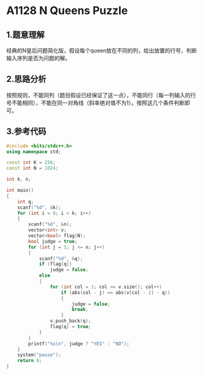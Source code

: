 # A1128 N Queens Puzzle

## 1.题意理解
经典的N皇后问题简化版，假设每个queen放在不同的列，给出放置的行号，判断输入序列是否为问题的解。

## 2.思路分析
按照规则，不能同列（题目假设已经保证了这一点），不能同行（每一列输入的行号不能相同），不能在同一对角线（斜率绝对值不为1）。按照这几个条件判断即可。

## 3.参考代码
```cpp
#include <bits/stdc++.h>
using namespace std;

const int K = 256;
const int N = 1024;

int k, n;

int main()
{
    int q;
    scanf("%d", &k);
    for (int i = 0; i < k; i++)
    {
        scanf("%d", &n);
        vector<int> v;
        vector<bool> flag(N);
        bool judge = true;
        for (int j = 1; j <= n; j++)
        {
            scanf("%d", &q);
            if (flag[q])
                judge = false;
            else
            {
                for (int col = 1; col <= v.size(); col++)
                    if (abs(col - j) == abs(v[col - 1] - q))
                    {
                        judge = false;
                        break;
                    }
                v.push_back(q);
                flag[q] = true;
            }
        }
        printf("%s\n", judge ? "YES" : "NO");
    }
    system("pause");
    return 0;
}
```